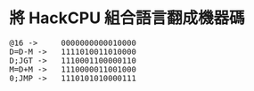 # 將 HackCPU 組合語言翻成機器碼
<pre>
@16 ->     0000000000010000
D=D-M ->   1111010011010000
D;JGT ->   1110001100000110
M=D+M ->   1110000011001000
0;JMP ->   1110101010000111
</pre>